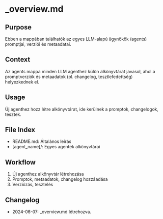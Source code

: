 # _overview.md

## Purpose
Ebben a mappában találhatók az egyes LLM-alapú ügynökök (agents) promptjai, verziói és metaadatai.

## Context
Az agents mappa minden LLM agenthez külön alkönyvtárat javasol, ahol a promptverziók és metaadatok (pl. changelog, tesztlefedettség) helyezkednek el.

## Usage
Új agenthez hozz létre alkönyvtárat, ide kerülnek a promptok, changelogok, tesztek.

## File Index
- README.md: Általános leírás
- [agent_name]/: Egyes agentek alkönyvtárai

## Workflow
1. Új agenthez alkönyvtár létrehozása
2. Promptok, metaadatok, changelog hozzáadása
3. Verziózás, tesztelés

## Changelog
- 2024-06-07: _overview.md létrehozva. 